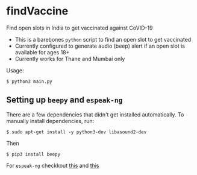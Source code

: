 # findVaccine

Find open slots in India to get vaccinated against CoVID-19 

* This is a barebones `python` script to find an open slot to get vaccinated
* Currently configured to generate audio (beep) alert if an open slot is available for ages 18+
* Currently works for Thane and Mumbai only

Usage: 
```
$ python3 main.py
```
## Setting up `beepy` and `espeak-ng`
There are a few dependencies that didn't get installed automatically. To manually install dependencies, run:
```
$ sudo apt-get install -y python3-dev libasound2-dev
```
Then
```
$ pip3 install beepy
```
For `espeak-ng` checkkout [this](https://github.com/espeak-ng/espeak-ng/blob/master/docs/guide.md) and [this](https://github.com/gooofy/py-espeak-ng)

